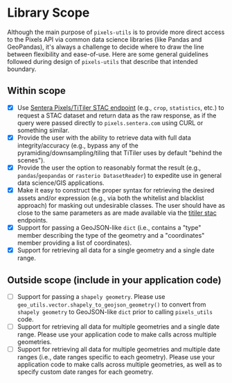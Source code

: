 # Library Scope
Although the main purpose of `pixels-utils` is to provide more direct access to the Pixels API via common data science libraries (like Pandas and GeoPandas), it's always a challenge to decide where to draw the line between flexibility and ease-of-use. Here are some general guidelines followed during design of `pixels-utils` that describe that intended boundary.

## Within scope
- [x] Use [Sentera Pixels/TiTiler STAC endpoint](https://developmentseed.org/titiler/endpoints/stac/)  (e.g., `crop`, `statistics`, etc.) to request a STAC dataset and return data as the raw response, as if the query were passed directly to `pixels.sentera.com` using CURL or something similar.
- [x] Provide the user with the ability to retrieve data with full data integrity/accuracy (e.g., bypass any of the pyramiding/downsampling/tiling that TiTiler uses by default "behind the scenes").
- [x] Provide the user the option to reasonably format the result (e.g., `pandas`/`geopandas` or `rasterio DatasetReader`) to expedite use in general data science/GIS applications.
- [x] Make it easy to construct the proper syntax for retrieving the desired assets and/or expression (e.g., via both the whitelist and blacklist approach) for masking out undesirable classes. The user should have as close to the same parameters as are made available via the [titiler stac](https://developmentseed.org/titiler/endpoints/stac/) endpoints.
- [x] Support for passing a GeoJSON-like `dict` (i.e., contains a "type" member describing the type of the geometry and a "coordinates" member providing a list of coordinates).
- [x] Support for retrieving all data for a single geometry and a single date range.

## Outside scope (include in your application code)
- [ ] Support for passing a `shapely geometry`. Please use `geo_utils.vector.shapely_to_geojson_geometry()` to convert from `shapely geometry` to GeoJSON-like `dict` prior to calling `pixels_utils` code.
- [ ] Support for retrieving all data for multiple geometries and a single date range. Please use your application code to make calls across multiple geometries.
- [ ] Support for retrieving all data for multiple geometries and multiple date ranges (i.e., date ranges specific to each geometry). Please use your application code to make calls across multiple geometries, as well as to specify custom date ranges for each geometry.
